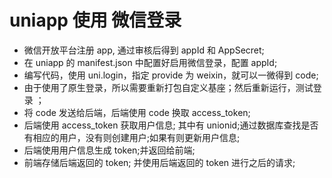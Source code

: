 # uniapp 使用 微信登录

- 微信开放平台注册 app, 通过审核后得到 appId 和 AppSecret;
- 在 uniapp 的 manifest.json 中配置好启用微信登录，配置 appId;
- 编写代码，使用 uni.login，指定 provide 为 weixin，就可以一微得到 code;
- 由于使用了原生登录，所以需要重新打包自定义基座；然后重新运行，测试登录 ；
- 将 code 发送给后端，后端使用 code 换取 access_token;
- 后端使用 access_token 获取用户信息; 其中有 unionid;通过数据库查找是否有相应的用户，没有则创建用户;如果有则更新用户信息;
- 后端使用用户信息生成 token;并返回给前端;
- 前端存储后端返回的 token; 并使用后端返回的 token 进行之后的请求;
